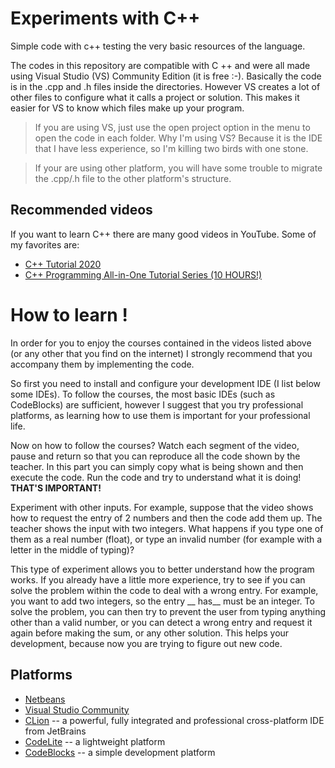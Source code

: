 # Experiments with C++

Simple code with c++ testing the very basic resources of the language.

The codes in this repository are compatible with C ++ and were all made using Visual Studio (VS) Community Edition (it is free :-).
Basically the code is in the .cpp and .h files inside the directories. However VS creates a lot of other files to configure what it calls a project or solution. This makes it easier for VS to know which files make up your program.

> If you are using VS, just use the open project option in the menu to open the code in each folder. Why I'm using VS? Because it is the IDE that I have less experience, so I'm killing two birds with one stone.

> If your are using other platform, you will have some trouble to migrate the .cpp/.h file to the other platform's structure.


## Recommended videos

If you want to learn C++ there are many good videos in YouTube.
Some of my favorites are:

* [C++ Tutorial 2020](https://www.youtube.com/watch?v=6y0bp-mnYU0)
* [C++ Programming All-in-One Tutorial Series (10 HOURS!)](https://www.youtube.com/watch?v=_bYFu9mBnr4)


# How to learn !

In order for you to enjoy the courses contained in the videos listed above (or any other that you find on the internet) I strongly recommend that you accompany them by implementing the code.

So first you need to install and configure your development IDE (I list below some IDEs). To follow the courses, the most basic IDEs (such as CodeBlocks) are sufficient, however I suggest that you try professional platforms, as learning how to use them is important for your professional life.

Now on how to follow the courses?
Watch each segment of the video, pause and return so that you can reproduce all the code shown by the teacher.
In this part you can simply copy what is being shown and then execute the code.
Run the code and try to understand what it is doing! __THAT'S IMPORTANT!__

Experiment with other inputs. For example, suppose that the video shows how to request the entry of 2 numbers and then the code add them up. The teacher shows the input with two integers.
What happens if you type one of them as a real number (float), or type an invalid number (for example with a letter in the middle of typing)?

This type of experiment allows you to better understand how the program works.
If you already have a little more experience, try to see if you can solve the problem within the code to deal with a wrong entry.
For example, you want to add two integers, so the entry __ has__ must be an integer.
To solve the problem, you can then try to prevent the user from typing anything other than a valid number, or you can detect a wrong entry and request it again before making the sum, or any other solution.
This helps your development, because now you are trying to figure out new code.


## Platforms

* [Netbeans](https://netbeans.apache.org/)
* [Visual Studio Community](https://visualstudio.microsoft.com/pt-br/vs/community/)
* [CLion](https://www.jetbrains.com/clion/) -- a powerful, fully integrated and professional cross-platform IDE from JetBrains
* [CodeLite](https://codelite.org/) -- a lightweight platform
* [CodeBlocks](http://www.codeblocks.org/) -- a simple development platform